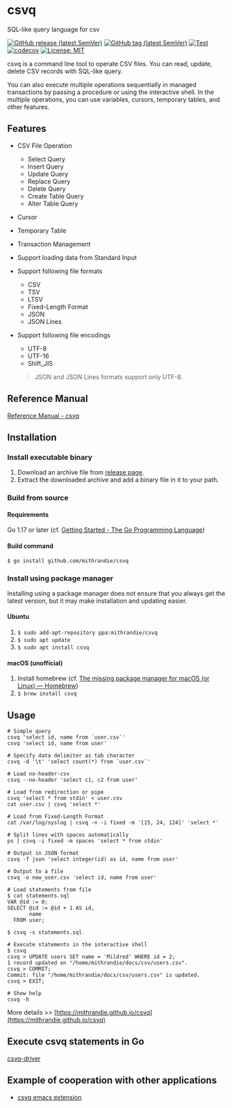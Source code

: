 # csvq

SQL-like query language for csv

[![GitHub release (latest SemVer)](https://img.shields.io/github/v/release/mithrandie/csvq?color=%2320b2aa&label=GitHub%20Release&sort=semver)](https://github.com/mithrandie/csvq/releases/latest)
[![GitHub tag (latest SemVer)](https://img.shields.io/github/v/tag/qittu/csvq-deb?color=%2320b2aa&label=Lauchpad%20PPA)](https://launchpad.net/~mithrandie/+archive/ubuntu/csvq)
[![Test](https://github.com/mithrandie/csvq/actions/workflows/test.yml/badge.svg)](https://github.com/mithrandie/csvq/actions/workflows/test.yml)
[![codecov](https://codecov.io/gh/mithrandie/csvq/branch/master/graph/badge.svg)](https://codecov.io/gh/mithrandie/csvq)
[![License: MIT](https://img.shields.io/badge/License-MIT-lightgrey.svg)](https://opensource.org/licenses/MIT)

csvq is a command line tool to operate CSV files. 
You can read, update, delete CSV records with SQL-like query.

You can also execute multiple operations sequentially in managed transactions by passing a procedure or using the interactive shell.
In the multiple operations, you can use variables, cursors, temporary tables, and other features. 


## Features

* CSV File Operation
  * Select Query
  * Insert Query
  * Update Query
  * Replace Query
  * Delete Query
  * Create Table Query
  * Alter Table Query
* Cursor
* Temporary Table
* Transaction Management
* Support loading data from Standard Input
* Support following file formats
  * CSV
  * TSV
  * LTSV
  * Fixed-Length Format
  * JSON
  * JSON Lines
* Support following file encodings
  * UTF-8
  * UTF-16
  * Shift_JIS

  > JSON and JSON Lines formats support only UTF-8.

## Reference Manual

[Reference Manual - csvq](https://mithrandie.github.io/csvq/reference)

## Installation

### Install executable binary

1. Download an archive file from [release page](https://github.com/mithrandie/csvq/releases).
2. Extract the downloaded archive and add a binary file in it to your path.

### Build from source

#### Requirements

Go 1.17 or later (cf. [Getting Started - The Go Programming Language](https://golang.org/doc/install))

#### Build command

```$ go install github.com/mithrandie/csvq```

### Install using package manager

Installing using a package manager does not ensure that you always get the latest version, but it may make installation and updating easier.

#### Ubuntu

1. ```$ sudo add-apt-repository ppa:mithrandie/csvq```
2. ```$ sudo apt update```
3. ```$ sudo apt install csvq```

#### macOS (unofficial)

1. Install homebrew (cf. [The missing package manager for macOS (or Linux) — Homebrew](https://brew.sh))
2. ```$ brew install csvq```

## Usage

```shell
# Simple query
csvq 'select id, name from `user.csv`'
csvq 'select id, name from user'

# Specify data delimiter as tab character
csvq -d '\t' 'select count(*) from `user.csv`'

# Load no-header-csv
csvq --no-header 'select c1, c2 from user'

# Load from redirection or pipe
csvq 'select * from stdin' < user.csv
cat user.csv | csvq 'select *'

# Load from Fixed-Length Format
cat /var/log/syslog | csvq -n -i fixed -m '[15, 24, 124]' 'select *'

# Split lines with spaces automatically
ps | csvq -i fixed -m spaces 'select * from stdin'

# Output in JSON format
csvq -f json 'select integer(id) as id, name from user'

# Output to a file
csvq -o new_user.csv 'select id, name from user'

# Load statements from file
$ cat statements.sql
VAR @id := 0;
SELECT @id := @id + 1 AS id,
       name
  FROM user;

$ csvq -s statements.sql

# Execute statements in the interactive shell
$ csvq
csvq > UPDATE users SET name = 'Mildred' WHERE id = 2;
1 record updated on "/home/mithrandie/docs/csv/users.csv".
csvq > COMMIT;
Commit: file "/home/mithrandie/docs/csv/users.csv" is updated.
csvq > EXIT;

# Show help
csvq -h
```

More details >> [https://mithrandie.github.io/csvq](https://mithrandie.github.io/csvq)

## Execute csvq statements in Go

[csvq-driver](https://github.com/mithrandie/csvq-driver)

## Example of cooperation with other applications

- [csvq emacs extension](https://github.com/mithrandie/csvq-emacs-extension)
